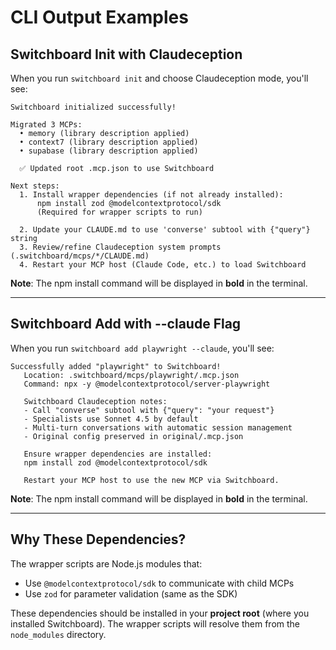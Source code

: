 # CLI Output Examples

## Switchboard Init with Claudeception

When you run `switchboard init` and choose Claudeception mode, you'll see:

```
Switchboard initialized successfully!

Migrated 3 MCPs:
  • memory (library description applied)
  • context7 (library description applied)
  • supabase (library description applied)

  ✅ Updated root .mcp.json to use Switchboard

Next steps:
  1. Install wrapper dependencies (if not already installed):
      npm install zod @modelcontextprotocol/sdk
      (Required for wrapper scripts to run)

  2. Update your CLAUDE.md to use 'converse' subtool with {"query"} string
  3. Review/refine Claudeception system prompts (.switchboard/mcps/*/CLAUDE.md)
  4. Restart your MCP host (Claude Code, etc.) to load Switchboard
```

**Note**: The npm install command will be displayed in **bold** in the terminal.

---

## Switchboard Add with --claude Flag

When you run `switchboard add playwright --claude`, you'll see:

```
Successfully added "playwright" to Switchboard!
   Location: .switchboard/mcps/playwright/.mcp.json
   Command: npx -y @modelcontextprotocol/server-playwright

   Switchboard Claudeception notes:
   - Call "converse" subtool with {"query": "your request"}
   - Specialists use Sonnet 4.5 by default
   - Multi-turn conversations with automatic session management
   - Original config preserved in original/.mcp.json

   Ensure wrapper dependencies are installed:
   npm install zod @modelcontextprotocol/sdk

   Restart your MCP host to use the new MCP via Switchboard.
```

**Note**: The npm install command will be displayed in **bold** in the terminal.

---

## Why These Dependencies?

The wrapper scripts are Node.js modules that:
- Use `@modelcontextprotocol/sdk` to communicate with child MCPs
- Use `zod` for parameter validation (same as the SDK)

These dependencies should be installed in your **project root** (where you installed Switchboard). The wrapper scripts will resolve them from the `node_modules` directory.
